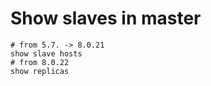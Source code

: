 # Show slaves in master


```
# from 5.7. -> 8.0.21
show slave hosts 
# from 8.0.22 
show replicas
```
